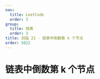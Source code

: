 ```yaml
---
nav:
  title: LeetCode
  order: 3
group:
  title: 链表
  order: 3
title: 剑指 22 - 链表中倒数第 k 个节点
order: 5022
---
```


# 链表中倒数第 k 个节点
